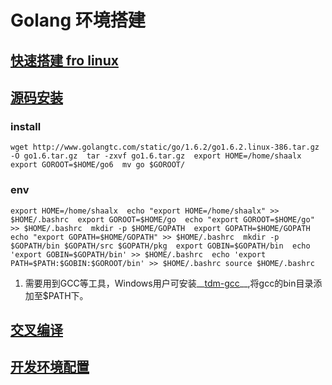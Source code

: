 # Golang 环境搭建

## [快速搭建 fro linux](quick-install.html)

## [源码安装](source-install.html)

### install 

`
wget http://www.golangtc.com/static/go/1.6.2/go1.6.2.linux-386.tar.gz -O go1.6.tar.gz 
tar -zxvf go1.6.tar.gz 
export HOME=/home/shaalx 
export GOROOT=$HOME/go6 
mv go $GOROOT/ 
`


### env 

`
export HOME=/home/shaalx 
echo "export HOME=/home/shaalx" >> $HOME/.bashrc 
export GOROOT=$HOME/go 
echo "export GOROOT=$HOME/go" >> $HOME/.bashrc 
mkdir -p $HOME/GOPATH 
export GOPATH=$HOME/GOPATH 
echo "export GOPATH=$HOME/GOPATH" >> $HOME/.bashrc 
mkdir -p $GOPATH/bin $GOPATH/src $GOPATH/pkg 
export GOBIN=$GOPATH/bin 
echo 'export GOBIN=$GOPATH/bin' >> $HOME/.bashrc 
echo 'export PATH=$PATH:$GOBIN:$GOROOT/bin' >> $HOME/.bashrc source $HOME/.bashrc 
`


1.	需要用到GCC等工具，Windows用户可安装__[tdm-gcc](http://sourceforge.net/projects/tdm-gcc/)__,将gcc的bin目录添加至$PATH下。

## [交叉编译](cross.html)


## [开发环境配置](dev-env.html)
